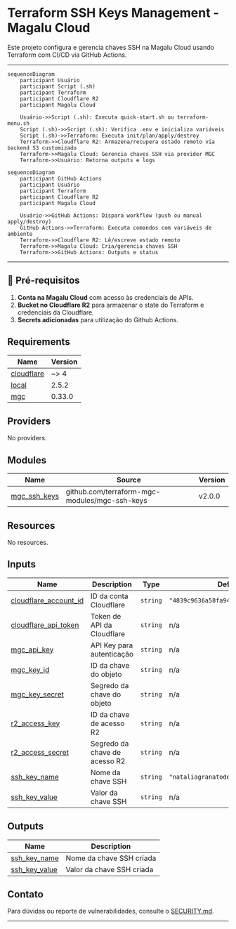 # Terraform SSH Keys Management - Magalu Cloud

Este projeto configura e gerencia chaves SSH na Magalu Cloud usando Terraform com CI/CD via GitHub Actions.

---

```mermaid
sequenceDiagram
    participant Usuário
    participant Script (.sh)
    participant Terraform
    participant Cloudflare R2
    participant Magalu Cloud

    Usuário->>Script (.sh): Executa quick-start.sh ou terraform-menu.sh
    Script (.sh)->>Script (.sh): Verifica .env e inicializa variáveis
    Script (.sh)->>Terraform: Executa init/plan/apply/destroy
    Terraform->>Cloudflare R2: Armazena/recupera estado remoto via backend S3 customizado
    Terraform->>Magalu Cloud: Gerencia chaves SSH via provider MGC
    Terraform->>Usuário: Retorna outputs e logs
```

```mermaid
sequenceDiagram
    participant GitHub Actions
    participant Usuário
    participant Terraform
    participant Cloudflare R2
    participant Magalu Cloud

    Usuário->>GitHub Actions: Dispara workflow (push ou manual apply/destroy)
    GitHub Actions->>Terraform: Executa comandos com variáveis de ambiente
    Terraform->>Cloudflare R2: Lê/escreve estado remoto
    Terraform->>Magalu Cloud: Cria/gerencia chaves SSH
    Terraform->>GitHub Actions: Outputs e status
```

---


## 🔧 Pré-requisitos

1. **Conta na Magalu Cloud** com acesso às credenciais de APIs.
2. **Bucket no Cloudflare R2** para armazenar o state do Terraform e credenciais da Cloudflare.
3. **Secrets adicionadas** para utilização do Github Actions.

## Requirements

| Name                                                                         | Version |
| ---------------------------------------------------------------------------- | ------- |
| <a name="requirement_cloudflare"></a> [cloudflare](#requirement\_cloudflare) | ~> 4    |
| <a name="requirement_local"></a> [local](#requirement\_local)                | 2.5.2   |
| <a name="requirement_mgc"></a> [mgc](#requirement\_mgc)                      | 0.33.0  |

## Providers

No providers.

## Modules

| Name                                                                         | Source                                        | Version |
| ---------------------------------------------------------------------------- | --------------------------------------------- | ------- |
| <a name="module_mgc_ssh_keys"></a> [mgc\_ssh\_keys](#module\_mgc\_ssh\_keys) | github.com/terraform-mgc-modules/mgc-ssh-keys | v2.0.0  |

## Resources

No resources.

## Inputs

| Name                                                                                                  | Description                   | Type     | Default                              | Required |
| ----------------------------------------------------------------------------------------------------- | ----------------------------- | -------- | ------------------------------------ | :------: |
| <a name="input_cloudflare_account_id"></a> [cloudflare\_account\_id](#input\_cloudflare\_account\_id) | ID da conta Cloudflare        | `string` | `"4839c9636a58fa9490bbe3d2e686ad98"` |    no    |
| <a name="input_cloudflare_api_token"></a> [cloudflare\_api\_token](#input\_cloudflare\_api\_token)    | Token de API da Cloudflare    | `string` | n/a                                  |   yes    |
| <a name="input_mgc_api_key"></a> [mgc\_api\_key](#input\_mgc\_api\_key)                               | API Key para autenticação     | `string` | n/a                                  |   yes    |
| <a name="input_mgc_key_id"></a> [mgc\_key\_id](#input\_mgc\_key\_id)                                  | ID da chave do objeto         | `string` | n/a                                  |   yes    |
| <a name="input_mgc_key_secret"></a> [mgc\_key\_secret](#input\_mgc\_key\_secret)                      | Segredo da chave do objeto    | `string` | n/a                                  |   yes    |
| <a name="input_r2_access_key"></a> [r2\_access\_key](#input\_r2\_access\_key)                         | ID da chave de acesso R2      | `string` | n/a                                  |   yes    |
| <a name="input_r2_access_secret"></a> [r2\_access\_secret](#input\_r2\_access\_secret)                | Segredo da chave de acesso R2 | `string` | n/a                                  |   yes    |
| <a name="input_ssh_key_name"></a> [ssh\_key\_name](#input\_ssh\_key\_name)                            | Nome da chave SSH             | `string` | `"nataliagranatodeassis"`            |    no    |
| <a name="input_ssh_key_value"></a> [ssh\_key\_value](#input\_ssh\_key\_value)                         | Valor da chave SSH            | `string` | n/a                                  |   yes    |

## Outputs

| Name                                                                            | Description               |
| ------------------------------------------------------------------------------- | ------------------------- |
| <a name="output_ssh_key_name"></a> [ssh\_key\_name](#output\_ssh\_key\_name)    | Nome da chave SSH criada  |
| <a name="output_ssh_key_value"></a> [ssh\_key\_value](#output\_ssh\_key\_value) | Valor da chave SSH criada |




## Contato

Para dúvidas ou reporte de vulnerabilidades, consulte o [SECURITY.md](SECURITY.md).

---